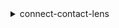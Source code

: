 <details><summary>connect-contact-lens</summary><blockquote>

- **<details><summary>help</summary><blockquote>**

  * 


- **<details><summary>list-realtime-contact-analysis-segments</summary><blockquote>**

  * --instance-id
  * --contact-id
  * --max-results
  * --next-token
  * --cli-input-json
  * --cli-input-yaml
  * --generate-cli-skeleton


</blockquote></details>
</blockquote></details>
</blockquote></details>

